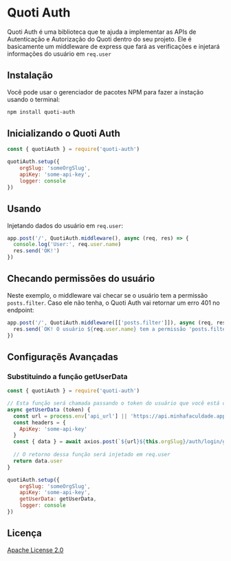 # Quoti Auth
Quoti Auth é uma biblioteca que te ajuda a implementar as APIs de Autenticação e Autorização do Quoti dentro do seu projeto.
Ele é basicamente um middleware de express que fará as verificações e injetará informações do usuário em `req.user` 

## Instalação

Você pode usar o gerenciador de pacotes NPM para fazer a instação usando o terminal:
```bash
npm install quoti-auth
```

## Inicializando o Quoti Auth
```javascript
const { quotiAuth } = require('quoti-auth')

quotiAuth.setup({
    orgSlug: 'someOrgSlug',
    apiKey: 'some-api-key',
    logger: console 
})
```

## Usando

Injetando dados do usuário em `req.user`:
```javascript
app.post('/', QuotiAuth.middleware(), async (req, res) => {
  console.log('User:', req.user.name)
  res.send('OK!')
})
```

## Checando permissões do usuário
Neste exemplo, o middleware vai checar se o usuário tem a permissão `posts.filter`. Caso ele não tenha, o Quoti Auth vai retornar um erro 401 no endpoint:
```javascript
app.post('/', QuotiAuth.middleware([['posts.filter']]), async (req, res) => {
  res.send(`OK! O usuário ${req.user.name} tem a permissão 'posts.filter'`)
})
```

## Configuraçẽs Avançadas
### Substituindo a função getUserData
```javascript
const { quotiAuth } = require('quoti-auth')

// Esta função será chamada passando o token do usuário que você está consultando para retornar os dados do usuário.
async getUserData (token) {
  const url = process.env['api_url'] || 'https://api.minhafaculdade.app/api/v1/'
  const headers = {
    ApiKey: 'some-api-key'
  }
  const { data } = await axios.post(`${url}${this.orgSlug}/auth/login/getuser`, { token }, { headers })
  
  // O retorno dessa função será injetado em req.user
  return data.user
}

quotiAuth.setup({
    orgSlug: 'someOrgSlug',
    apiKey: 'some-api-key',
    getUserData: getUserData,
    logger: console 
})
```

## Licença
[Apache License 2.0](https://www.apache.org/licenses/LICENSE-2.0)
